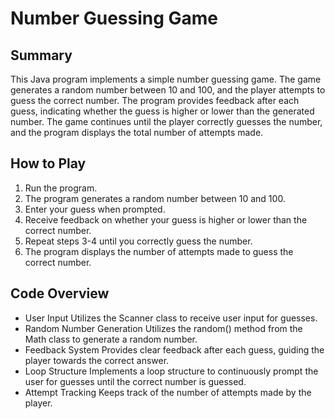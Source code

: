 # Number Guessing Game 

## Summary
This Java program implements a simple number guessing game. The game generates a random number between 10 and 100, and the player attempts to guess the correct number. The program provides feedback after each guess, indicating whether the guess is higher or lower than the generated number. The game continues until the player correctly guesses the number, and the program displays the total number of attempts made.

## How to Play
1. Run the program.
2. The program generates a random number between 10 and 100.
3. Enter your guess when prompted.
4. Receive feedback on whether your guess is higher or lower than the correct number.
5. Repeat steps 3-4 until you correctly guess the number.
6. The program displays the number of attempts made to guess the correct number.

## Code Overview
- User Input
  Utilizes the Scanner class to receive user input for guesses.
- Random Number Generation
  Utilizes the random() method from the Math class to generate a random number.
- Feedback System
  Provides clear feedback after each guess, guiding the player towards the correct answer.
- Loop Structure
  Implements a loop structure to continuously prompt the user for guesses until the correct number is guessed.
- Attempt Tracking
  Keeps track of the number of attempts made by the player.
